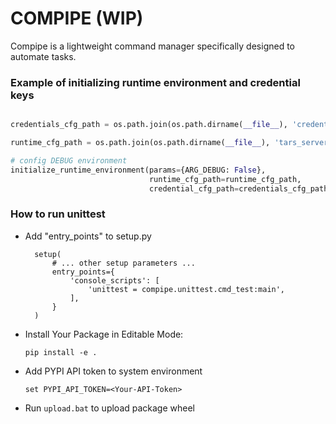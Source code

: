 # COMPIPE  (WIP)

Compipe is a lightweight command manager specifically designed to automate tasks.


### Example of initializing runtime environment and credential keys

```python

credentials_cfg_path = os.path.join(os.path.dirname(__file__), 'credential/keys.json')

runtime_cfg_path = os.path.join(os.path.dirname(__file__), 'tars_server_runtime_env.json')

# config DEBUG environment
initialize_runtime_environment(params={ARG_DEBUG: False},
                               runtime_cfg_path=runtime_cfg_path,
                               credential_cfg_path=credentials_cfg_path)


```

### How to run unittest

- Add "entry_points" to setup.py
  ```text
    setup(
        # ... other setup parameters ...
        entry_points={
            'console_scripts': [
                'unittest = compipe.unittest.cmd_test:main',
            ],
        }
    )

  ```
- Install Your Package in Editable Mode:
  ```text
  pip install -e .
  ```

- Add PYPI API token to system environment
  ```text
  set PYPI_API_TOKEN=<Your-API-Token>
  ```
- Run `upload.bat` to upload package wheel